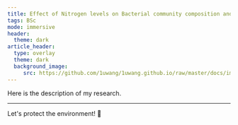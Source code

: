 ```yaml
---
title: Effect of Nitrogen levels on Bacterial community composition and succession 
tags: BSc
mode: immersive
header:
  theme: dark
article_header:
  type: overlay
  theme: dark
  background_image:
     src: https://github.com/1uwang/1uwang.github.io/raw/master/docs/images/image7.jpg
---
```

Here is the description of my research.


<!--more-->

---

Let's protect the environment! :sunrise_over_mountains:



